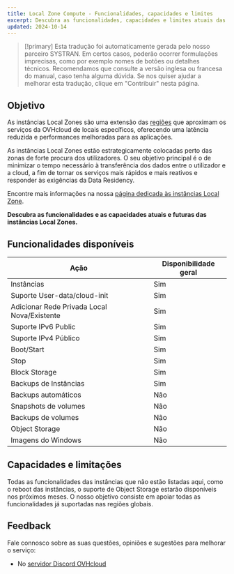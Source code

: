 ```yaml
---
title: Local Zone Compute - Funcionalidades, capacidades e limites
excerpt: Descubra as funcionalidades, capacidades e limites atuais das instâncias Local Zones
updated: 2024-10-14
---
```


> [!primary]
> Esta tradução foi automaticamente gerada pelo nosso parceiro SYSTRAN. Em certos casos, poderão ocorrer formulações imprecisas, como por exemplo nomes de botões ou detalhes técnicos. Recomendamos que consulte a versão inglesa ou francesa do manual, caso tenha alguma dúvida. Se nos quiser ajudar a melhorar esta tradução, clique em "Contribuir" nesta página.
>

## Objetivo

As instâncias Local Zones são uma extensão das [regiões](/links/public-cloud/regions-pci) que aproximam os serviços da OVHcloud de locais específicos, oferecendo uma latência reduzida e performances melhoradas para as aplicações.

As instâncias Local Zones estão estrategicamente colocadas perto das zonas de forte procura dos utilizadores. O seu objetivo principal é o de minimizar o tempo necessário à transferência dos dados entre o utilizador e a cloud, a fim de tornar os serviços mais rápidos e mais reativos e responder às exigências da Data Residency.

Encontre mais informações na nossa [página dedicada às instâncias Local Zone](/links/public-cloud/local-zones).

**Descubra as funcionalidades e as capacidades atuais e futuras das instâncias Local Zones.**

## Funcionalidades disponíveis

| Ação | Disponibilidade geral |
| --- | --- |
| Instâncias | Sim |
| Suporte User-data/cloud-init | Sim|
| Adicionar Rede Privada Local Nova/Existente | Sim |
| Suporte IPv6 Public | Sim |
| Suporte IPv4 Público | Sim |
| Boot/Start | Sim |
| Stop | Sim |
| Block Storage | Sim |
| Backups de Instâncias | Sim |
| Backups automáticos | Não |
| Snapshots de volumes| Não |
| Backups de volumes | Não |
| Object Storage | Não |
| Imagens do Windows | Não |

## Capacidades e limitações

Todas as funcionalidades das instâncias que não estão listadas aqui, como o reboot das instâncias, o suporte de Object Storage estarão disponíveis nos próximos meses. O nosso objetivo consiste em apoiar todas as funcionalidades já suportadas nas regiões globais.

## Feedback

Fale connosco sobre as suas questões, opiniões e sugestões para melhorar o serviço:

- No [servidor Discord OVHcloud](https://discord.gg/ovhcloud)
